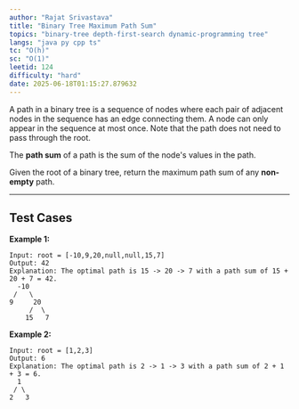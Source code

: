 ```yaml
---
author: "Rajat Srivastava"
title: "Binary Tree Maximum Path Sum"
topics: "binary-tree depth-first-search dynamic-programming tree"
langs: "java py cpp ts"
tc: "O(h)"
sc: "O(1)"
leetid: 124
difficulty: "hard"
date: 2025-06-18T01:15:27.879632
---
```


A path in a binary tree is a sequence of nodes where each pair of adjacent nodes in the sequence has an edge connecting them. A node can only appear in the sequence at most once. Note that the path does not need to pass through the root.

The **path sum** of a path is the sum of the node's values in the path.

Given the root of a binary tree, return the maximum path sum of any **non-empty** path.

---

## Test Cases

**Example 1:** 
```
Input: root = [-10,9,20,null,null,15,7]
Output: 42
Explanation: The optimal path is 15 -> 20 -> 7 with a path sum of 15 + 20 + 7 = 42.
  -10
 /   \
9     20
     /  \
    15   7
```

**Example 2:** 
```
Input: root = [1,2,3]
Output: 6
Explanation: The optimal path is 2 -> 1 -> 3 with a path sum of 2 + 1 + 3 = 6.
  1
 / \ 
2   3
```